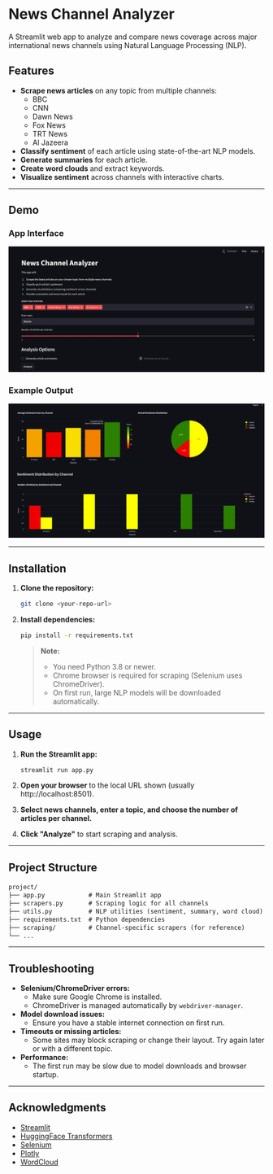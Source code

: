 # News Channel Analyzer

A Streamlit web app to analyze and compare news coverage across major international news channels using Natural Language Processing (NLP).

## Features

- **Scrape news articles** on any topic from multiple channels:
  - BBC
  - CNN
  - Dawn News
  - Fox News
  - TRT News
  - Al Jazeera
- **Classify sentiment** of each article using state-of-the-art NLP models.
- **Generate summaries** for each article.
- **Create word clouds** and extract keywords.
- **Visualize sentiment** across channels with interactive charts.

---

## Demo

### App Interface
![App Interface](Main.png)

### Example Output
![Example Output](Output.png)

---

## Installation

1. **Clone the repository:**
   ```bash
   git clone <your-repo-url>
   ```

2. **Install dependencies:**
   ```bash
   pip install -r requirements.txt
   ```

   > **Note:**
   > - You need Python 3.8 or newer.
   > - Chrome browser is required for scraping (Selenium uses ChromeDriver).
   > - On first run, large NLP models will be downloaded automatically.

---

## Usage

1. **Run the Streamlit app:**
   ```bash
   streamlit run app.py
   ```

2. **Open your browser** to the local URL shown (usually http://localhost:8501).

3. **Select news channels, enter a topic, and choose the number of articles per channel.**

4. **Click "Analyze"** to start scraping and analysis.

---

## Project Structure

```
project/
├── app.py            # Main Streamlit app
├── scrapers.py       # Scraping logic for all channels
├── utils.py          # NLP utilities (sentiment, summary, word cloud)
├── requirements.txt  # Python dependencies
├── scraping/         # Channel-specific scrapers (for reference)
└── ...
```

---

## Troubleshooting

- **Selenium/ChromeDriver errors:**
  - Make sure Google Chrome is installed.
  - ChromeDriver is managed automatically by `webdriver-manager`.
- **Model download issues:**
  - Ensure you have a stable internet connection on first run.
- **Timeouts or missing articles:**
  - Some sites may block scraping or change their layout. Try again later or with a different topic.
- **Performance:**
  - The first run may be slow due to model downloads and browser startup.

---


## Acknowledgments

- [Streamlit](https://streamlit.io/)
- [HuggingFace Transformers](https://huggingface.co/transformers/)
- [Selenium](https://www.selenium.dev/)
- [Plotly](https://plotly.com/python/)
- [WordCloud](https://github.com/amueller/word_cloud) 